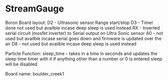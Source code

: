 # StreamGauge
Boron Board layout:
D2 - Ultrasonic sensor Range start/stop
D3 - Timer done not used but availble incase deep sleep is used instead 
RX - Inverted serial circuit (mosfet inverter) to Serial output on Ultra Sonic sensor
A0 - not used but availble incase serial goes down and firmware is updated over the air
D8 - not used but availble incase deep sleep is used instead 

Particle Function:
sleep_time - takes in a time in seconds and updates the sleep time timer with it if anything other than a number or 0 is entered sleep will be disabled

Board name: boulder_creek1
